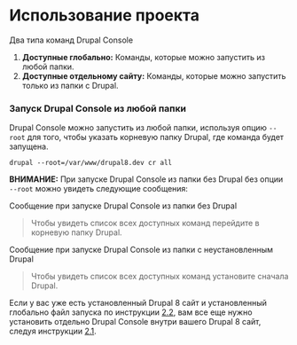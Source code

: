 # Использование проекта

Два типа команд Drupal Console

1. **Доступные глобально:** Команды, которые можно запустить из любой папки.
2. **Доступные отдельному сайту:** Команды, которые можно запустить только из папки с Drupal.

### Запуск Drupal Console из любой папки 

Drupal Console можно запустить из любой папки, используя опцию `--root` для того, чтобы указать корневую папку Drupal, где команда будет запущена.

```
drupal --root=/var/www/drupal8.dev cr all
```
**ВНИМАНИЕ:** При запуске Drupal Console из папки без Drupal без опции `--root` можно увидеть следующие сообщения:

Сообщение при запуске Drupal Console из папки без Drupal
> Чтобы увидеть список всех доступных команд перейдите в корневую папку Drupal.

Сообщение при запуске Drupal Console из папки с неустановленным Drupal
> Чтобы увидеть список всех доступных команд установите сначала Drupal.

Если у вас уже есть установленный Drupal 8 сайт и установленный глобально файл запуска по инструкции [2.2](../getting/launcher), вам все еще нужно установить отдельно Drupal Console внутри вашего Drupal 8 сайт, следуя инструкции [2.1](../getting/composer).
